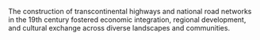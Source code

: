 The construction of transcontinental highways and national road networks in the 19th century fostered economic integration, regional development, and cultural exchange across diverse landscapes and communities.
